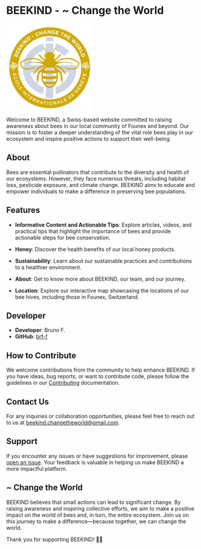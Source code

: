 # BEEKIND - ~ Change the World

![BEEKIND Logo](images/logo.png)

Welcome to BEEKIND, a Swiss-based website committed to raising awareness about bees in our local community of Founex and beyond. Our mission is to foster a deeper understanding of the vital role bees play in our ecosystem and inspire positive actions to support their well-being.

## About

Bees are essential pollinators that contribute to the diversity and health of our ecosystems. However, they face numerous threats, including habitat loss, pesticide exposure, and climate change. BEEKIND aims to educate and empower individuals to make a difference in preserving bee populations.

## Features

- **Informative Content and Actionable Tips**: Explore articles, videos, and practical tips that highlight the importance of bees and provide actionable steps for bee conservation.

- **Honey**: Discover the health benefits of our local honey products.

- **Sustainability**: Learn about our sustainable practices and contributions to a healthier environment.

- **About**: Get to know more about BEEKIND, our team, and our journey.

- **Location**: Explore our interactive map showcasing the locations of our bee hives, including those in Founex, Switzerland.

## Developer

- **Developer**: Bruno F.
- **GitHub**: [brf-f](https://github.com/brf-f)

## How to Contribute

We welcome contributions from the community to help enhance BEEKIND. If you have ideas, bug reports, or want to contribute code, please follow the guidelines in our [Contributing](CONTRIBUTING.md) documentation.

## Contact Us

For any inquiries or collaboration opportunities, please feel free to reach out to us at [beekind.changetheworld@gmail.com](mailto:beekind.changetheworld@gmail.com).

## Support

If you encounter any issues or have suggestions for improvement, please [open an issue](https://github.com/brf-f/BEEKIND/issues). Your feedback is valuable in helping us make BEEKIND a more impactful platform.

## ~ Change the World

BEEKIND believes that small actions can lead to significant change. By raising awareness and inspiring collective efforts, we aim to make a positive impact on the world of bees and, in turn, the entire ecosystem. Join us on this journey to make a difference—because together, we can change the world.

Thank you for supporting BEEKIND! 🐝✨
